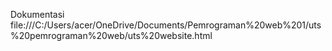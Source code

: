 Dokumentasi 
file:///C:/Users/acer/OneDrive/Documents/Pemrograman%20web%201/uts%20pemrograman%20web/uts%20website.html
